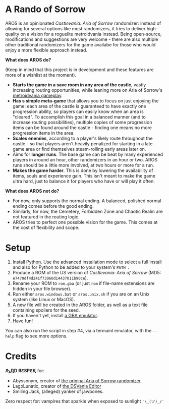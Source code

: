 # A Rando of Sorrow

AROS is an opinionated *Castlevania: Aria of Sorrow* randomizer: instead of allowing for several options like most randomizers, it tries to deliver high-quality on a vision for a roguelite metroidvania instead. Being open-source, modifications and suggestions are very welcome - there are also multiple other traditional randomizers for the game availabe for those who would enjoy a more flexible approach instead.

**What does AROS do?**

(Keep in mind that this project is in development and these features are more of a wishlist at the moment).

- **Starts the game in a save room in any area of the castle**, vastly increasing routing opportunities,  while leaning more on Aria of Sorrow's [metroidvania gameplay](https://en.wikipedia.org/wiki/Metroidvania).
- **Has s simple meta-game** that allows you to focus on just enjoying the game: each area of the castle is guaranteed to have exactly one progression ability, so players can easily know when an area is "cleared". To accomplish this goal in a balanced manner (and to increase routing possibilities), multiple copies of some progression items can be found around the castle - finding one means no more progression items in the area.
- **Scales enemies**, according to a player's likely route throughout the castle - so that players aren't heavily penalized for starting in a late-game area or find themselves steam-rolling early areas later on.
- Aims for **longer runs**. The base game can be beat by many experienced players in around an hour, other randomizers in an hour or two. AROS runs should be a littie more involved, at two hours or more for a run.
- **Makes the game harder**. This is done by lowering the availability of items, souls and experience gain. This isn't meant to make the game ultra hard, just to balance it for players who have or will play it often.

**What does AROS not do?**

- For now, only supports the normal ending. A balanced, polished normal ending comes before the good ending.
- Similarly, for now, the Cemetery, Forbidden Zone and Chaotic Realm are not featured in the routing logic.
- AROS tries to perfect one possible vision for the game. This comes at the cost of flexibility and scope.

# Setup

1. Install [Python](https://www.python.org/downloads/windows/). Use the advanced installation mode to select a full install and also for Python to be added to your system's `PATH `.
2. Produce a ROM of the US version of *Castlevania: Aria of Sorrow* (MD5: `e7470df4d241f73060d14437011b90ce`).
3. Rename your ROM to `rom.gba` (or just `rom` if file-name extensions are hidden in your file browser).
4. Run either `aros.windows.bat` or `aros.unix.sh` if you are on an Unix system (like Linux or MacOS).
5. A new file will be created in the AROS folder, as well as a text file containing spoilers for the seed.
6. If you haven't yet, install [a GBA emulator](https://www.emulatorgames.net/emulators/gameboy-advance/).
7. Have fun!

You can also run the script in step #4, via a termainl emulator, with the `--help` flag to see more options.

# Credits

**ԠДD ЯԐSPԐҚ** for:

* Abyssonym, creator of [the original Aria of Sorrow randomizer](https://github.com/abyssonym/aos_rando/)
* LagoLunatic, creator of [the DSVania Editor](https://github.com/LagoLunatic/DSVEdit)
* Smiling Jack, (alleged) yanker of jawbones.

Zero respect for: vampires that sparkle when exposed to sunlight `¯\_(ツ)_/¯ `
